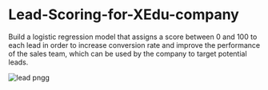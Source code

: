 # Lead-Scoring-for-XEdu-company
 Build a logistic regression model that assigns a score between 0 and 100 to each lead in order to increase conversion rate and improve the performance of the sales team, which can be used by the company to target  potential leads.
 
![lead pngg](https://user-images.githubusercontent.com/76480820/217957191-0ec404a1-a516-4131-a36b-1ae17757d303.png)
